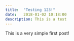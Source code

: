 ```yaml
---
title:  "Testing 123!"
date:   2018-01-02 10:18:00
description: This is a test
---
```


This is a very simple first post!
